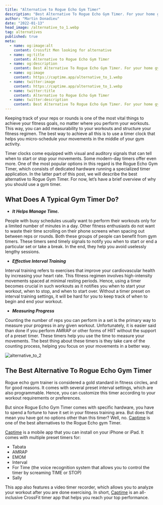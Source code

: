 ```yaml
---
title: "Alternative to Rogue Echo Gym Timer"
description: "Best Alternative To Rogue Echo Gym Timer. For your home gym or CrossFit box, it’s crucial to invest in a good timer. A good gym timer allows you to focus on your workout without dealing with your watch when you’re out of breath."
author: "Martin Donadieu"
date: "2022-01-13"
head_image: /alternative_to_1.webp
tag: alternatives
published: true
meta:
  - name: og:image:alt
    content: Crossfit Men looking for alternative
  - name: og:title
    content: Alternative to Rogue Echo Gym Timer
  - name: og:description
    content: Best Alternative To Rogue Echo Gym Timer. For your home gym or CrossFit box, it’s crucial to invest in a good timer. A good gym timer allows you to focus on your workout without dealing with your watch when you’re out of breath.
  - name: og:image
    content: https://captime.app/alternative_to_1.webp
  - name: twitter:image
    content: https://captime.app/alternative_to_1.webp
  - name: twitter:title
    content: Alternative to Rogue Echo Gym Timer
  - name: twitter:description
    content: Best Alternative To Rogue Echo Gym Timer. For your home gym or CrossFit box, it’s crucial to invest in a good timer. A good gym timer allows you to focus on your workout without dealing with your watch when you’re out of breath.
---
```


Keeping track of your reps or rounds is one of the most vital things to achieve your fitness goals, no matter where you perform your workouts. This way, you can add measurability to your workouts and structure your fitness regimen. The best way to achieve all this is to use a timer clock that helps you micro-schedule your movements in the middle of your gym activity.

Timer clocks come equipped with visual and auditory signals that can tell when to start or stop your movements. Some modern-day timers offer even more. One of the most popular options in this regard is the Rogue Echo Gym Timer, which consists of dedicated hardware running a specialized timer application. In the latter part of this post, we will describe the best alternative to Rogue Gym Timer. For now, let’s have a brief overview of why you should use a gym timer.

## **What Does A Typical Gym Timer Do?**

- ***It Helps Manage Time.***

People with busy schedules usually want to perform their workouts only for a limited number of minutes in a day. Other fitness enthusiasts do not want to waste their time scrolling on their phone screens when spacing out between reps or rounds. Both these groups of people can benefit from gym timers. These timers send timely signals to notify you when to start or end a particular set or take a break. In the end, they help you avoid uselessly lengthy sessions.

- ***Effective Interval Training***

Interval training refers to exercises that improve your cardiovascular health by increasing your heart rate. This fitness regimen involves high-intensity movements spaced at minimal resting periods. Hence, using a timer becomes crucial in such workouts as it notifies you when to start your workout, when to stop, and when to start over. Without a timer preset on interval training settings, it will be hard for you to keep track of when to begin and end your workout.

- ***Measuring Progress***

Counting the number of reps you can perform in a set is the primary way to measure your progress in any given workout. Unfortunately, it is easier said than done if you perform AMRAP or other forms of HIIT without the support of a preset timer. These timers help you use the time to measure your movements. The best thing about these timers is they take care of the counting process, helping you focus on your movements in a better way.

![alternative_to_2](/alternative_to_2.webp)

## **The Best Alternative To Rogue Echo Gym Timer**

Rogue echo gym trainer is considered a gold standard in fitness circles, and for good reasons. It comes with several preset interval settings, which are also programmable. Hence, you can customize this timer according to your workout requirements or preferences.

But since Rogue Echo Gym Timer comes with specific hardware, you have to spend a fortune to have it set in your fitness training area. But does that mean you have got no options other than this timer? Well, no. [Captime](http://onelink.to/captime) is one of the best alternatives to the Rogue Echo gym Timer.

[Captime](http://onelink.to/captime) is a mobile app that you can install on your iPhone or iPad. It comes with multiple preset timers for:

- Tabata
- AMRAP
- EMOM
- Interval
- For Time (the voice recognition system that allows you to control the timer by screaming TIME or STOP)
- Sally

This app also features a video timer recorder, which allows you to analyze your workout after you are done exercising. In short, [Captime](http://onelink.to/captime) is an all-inclusive CrossFit timer app that helps you reach your top performance.
